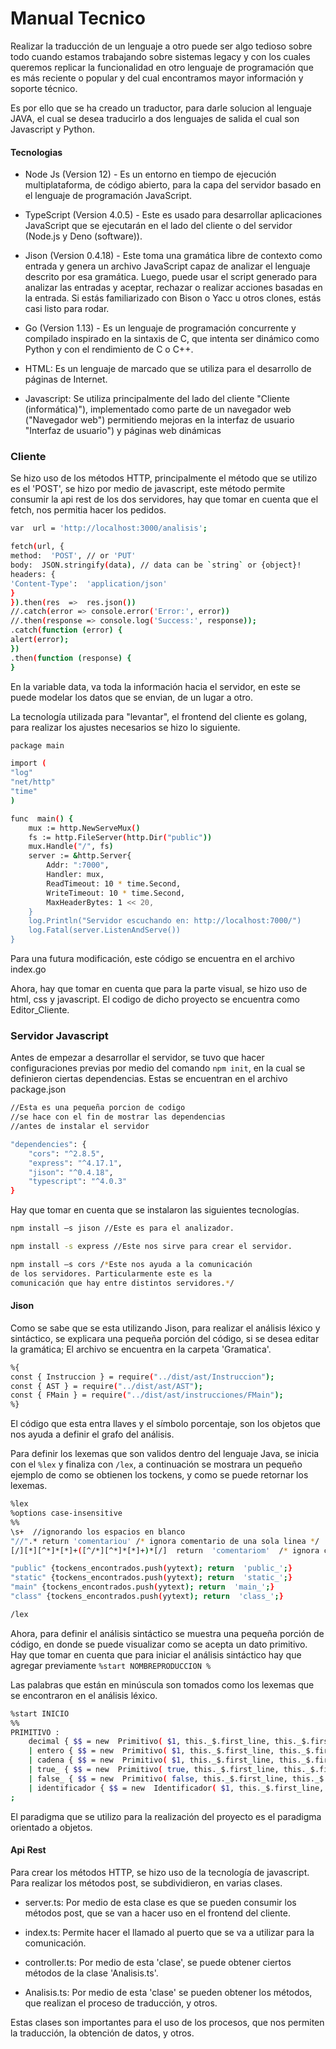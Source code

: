 
# Manual Tecnico

Realizar la traducción de un lenguaje a otro puede ser algo tedioso sobre todo cuando estamos trabajando sobre sistemas legacy y con los cuales queremos replicar la funcionalidad en otro lenguaje de programación que es más reciente o popular y del cual encontramos mayor información y soporte técnico.

Es por ello que se ha creado un traductor, para darle solucion al lenguaje JAVA, el cual se desea traducirlo a dos lenguajes de salida el cual son Javascript y Python.

#### Tecnologias

  - Node Js (Version 12) - Es un entorno en tiempo de ejecución multiplataforma, de código abierto, para la capa del servidor basado en el lenguaje de programación JavaScript.
  
  - TypeScript (Version 4.0.5) - Este es usado para desarrollar aplicaciones JavaScript que se ejecutarán en el lado del cliente o del servidor (Node.js y Deno (software)).
  - Jison (Version 0.4.18) - Este toma una gramática libre de contexto como entrada y genera un archivo JavaScript capaz de analizar el lenguaje descrito por esa gramática. Luego, puede usar el script generado para analizar las entradas y aceptar, rechazar o realizar acciones basadas en la entrada. Si estás familiarizado con Bison o Yacc u otros clones, estás casi listo para rodar.
  - Go (Version 1.13) - Es un lenguaje de programación concurrente y compilado inspirado en la sintaxis de C, que intenta ser dinámico como Python y con el rendimiento de C o C++.
  - HTML: Es un lenguaje de marcado que se utiliza para el desarrollo de páginas de Internet. 
  - Javascript: Se utiliza principalmente del lado del cliente "Cliente (informática)"), implementado como parte de un navegador web ("Navegador web") permitiendo mejoras en la interfaz de usuario "Interfaz de usuario") y páginas web dinámicas

### Cliente

Se hizo uso de los métodos HTTP, principalmente el método que se utilizo es el 'POST',  se hizo por medio de javascript, este método permite consumir la api rest de los dos servidores, hay que tomar en cuenta que el fetch, nos permitia hacer los pedidos.

```sh
var  url = 'http://localhost:3000/analisis';

fetch(url, {
method:  'POST', // or 'PUT'
body:  JSON.stringify(data), // data can be `string` or {object}!
headers: {
'Content-Type':  'application/json'
}
}).then(res  =>  res.json())
//.catch(error => console.error('Error:', error))
//.then(response => console.log('Success:', response));
.catch(function (error) {
alert(error);
})
.then(function (response) {
}
```
En la variable data, va toda la información hacia el servidor, en este se puede modelar los datos que se envian, de un lugar a otro.

La tecnología utilizada para "levantar", el frontend del cliente es golang, para realizar los ajustes necesarios se hizo lo siguiente.

```sh
package main

import (
"log"
"net/http"
"time"
)

func  main() {
	mux := http.NewServeMux()
	fs := http.FileServer(http.Dir("public"))
	mux.Handle("/", fs)
	server := &http.Server{
		Addr: ":7000",
		Handler: mux,
		ReadTimeout: 10 * time.Second,
		WriteTimeout: 10 * time.Second,
		MaxHeaderBytes: 1 << 20,
	}
	log.Println("Servidor escuchando en: http://localhost:7000/")
	log.Fatal(server.ListenAndServe())
}
```
Para una futura modificación, este código se encuentra en el archivo index.go

Ahora, hay que tomar en cuenta que para la parte visual, se hizo uso de html, css y javascript. El codigo de dicho proyecto se encuentra como Editor_Cliente.

### Servidor Javascript
Antes de empezar a desarrollar el servidor, se tuvo que hacer configuraciones previas por medio del comando `npm init`, en la cual se definieron ciertas dependencias. Estas se encuentran en el archivo package.json
```sh
//Esta es una pequeña porcion de codigo
//se hace con el fin de mostrar las dependencias 
//antes de instalar el servidor

"dependencies": {
	"cors": "^2.8.5",
	"express": "^4.17.1",
	"jison": "^0.4.18",
	"typescript": "^4.0.3"
}

```
Hay que tomar en cuenta que se instalaron las siguientes tecnologías.
```sh
npm install –s jison //Este es para el analizador.

npm install -s express //Este nos sirve para crear el servidor.

npm install –s cors /*Este nos ayuda a la comunicación 
de los servidores. Particularmente este es la 
comunicación que hay entre distintos servidores.*/
```
#### Jison
Como se sabe que se esta utilizando Jison, para realizar el análisis léxico y sintáctico, se explicara una pequeña porción del código, si se desea editar la gramática; El archivo se encuentra en la carpeta 'Gramatica'.
```sh
%{
const { Instruccion } = require("../dist/ast/Instruccion");
const { AST } = require("../dist/ast/AST");
const { FMain } = require("../dist/ast/instrucciones/FMain");
%}
```
El código que esta entra llaves y el símbolo porcentaje, son los objetos que nos ayuda a definir el grafo del análisis.


Para definir los lexemas que son validos dentro del lenguaje Java, se inicia con el `%lex` y finaliza con `/lex`, a continuación se mostrara un pequeño ejemplo de como se obtienen los tockens, y como se puede retornar los lexemas.
```sh
%lex
%options case-insensitive
%%
\s+  //ignorando los espacios en blanco
"//".* return 'comentariou' /* ignora comentario de una sola linea */
[/][*][^*]*[*]+([^/*][^*]*[*]+)*[/]  return  'comentariom'  /* ignora comentarios Multilinea*/

"public" {tockens_encontrados.push(yytext); return  'public_';}
"static" {tockens_encontrados.push(yytext); return  'static_';}
"main" {tockens_encontrados.push(yytext); return  'main_';}
"class" {tockens_encontrados.push(yytext); return  'class_';}

/lex
```
Ahora, para definir el análisis sintáctico se muestra una pequeña porción de código, en donde se puede visualizar como se acepta un dato primitivo. Hay que tomar en cuenta que para iniciar el análisis sintáctico hay que agregar previamente `%start NOMBREPRODUCCION
%`

Las palabras que están en minúscula son tomados como los lexemas que se encontraron en el análisis léxico.
```sh
%start INICIO
%% 
PRIMITIVO :
	decimal { $$ = new  Primitivo( $1, this._$.first_line, this._$.first_column); }
	| entero { $$ = new  Primitivo( $1, this._$.first_line, this._$.first_column); }
	| cadena { $$ = new  Primitivo( $1, this._$.first_line, this._$.first_column); }
	| true_ { $$ = new  Primitivo( true, this._$.first_line, this._$.first_column); }
	| false_ { $$ = new  Primitivo( false, this._$.first_line, this._$.first_column); }
	| identificador { $$ = new  Identificador( $1, this._$.first_line, this._$.first_column); }
;
```
El paradigma que se utilizo para la realización del proyecto es el paradigma orientado a objetos.

#### Api Rest
Para crear los métodos HTTP, se hizo uso de la tecnología de javascript. Para realizar los métodos post, se subdividieron, en varias clases.
- server.ts: Por medio de esta clase es que se pueden consumir los métodos post, que se van a hacer uso en el frontend del cliente.

- index.ts: Permite hacer el llamado al puerto que se va a utilizar para la comunicación.
- controller.ts: Por medio de esta 'clase', se puede obtener ciertos métodos de la clase 'Analisis.ts'.
- Analisis.ts: Por medio de esta 'clase' se pueden obtener los métodos, que realizan el proceso de traducción, y otros.

Estas clases son importantes para el uso de los procesos, que nos permiten la traducción, la obtención de datos, y otros.
